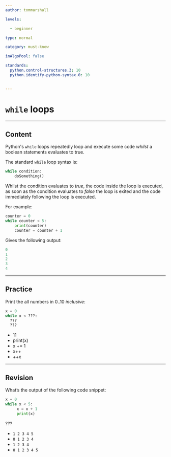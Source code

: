 ```yaml
---
author: tommarshall

levels:

  - beginner

type: normal

category: must-know

inAlgoPool: false

standards:
  python.control-structures.3: 10
  python.identify-python-syntax.0: 10


---
```


# `while` loops

---
## Content

Python's `while` loops repeatedly loop and execute some code *whilst* a boolean statements evaluates to true.

The standard `while` loop syntax is:

```python
while condition:
    doSomething()
```

Whilst the condition evaluates to *true*, the code inside the loop is executed, as soon as the condition evaluates to *false* the loop is exited and the code immediately following the loop is executed.

For example:

```python
counter = 0
while counter < 5:
    print(counter)
    counter = counter + 1
```
Gives the following output:

```python
0
1
2
3
4
```

---
## Practice

Print the  all numbers in 0..10 _inclusive_:
```python
x = 0
while x < ???:
  ???
  ???
```

* 11
* print(x)
* x += 1
* x++
* ++x

---
## Revision

What’s the output of the following code snippet:

```python
x = 0
while x < 5:
     x = x + 1
     print(x)
```
???


* `1 2 3 4 5`
* `0 1 2 3 4`
* `1 2 3 4`
* `0 1 2 3 4 5`

